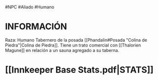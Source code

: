 #NPC #Aliado #Humano
# INFORMACIÓN 
Raza: Humano
Tabernero de la posada [[Phandalin#Posada "Colina de Piedra"|Colina de Piedra]].
Tiene un trato comercial con [[Thalorien Magune]] en relación a un sauna agregado a su taberna.
# [[Innkeeper Base Stats.pdf|STATS]]